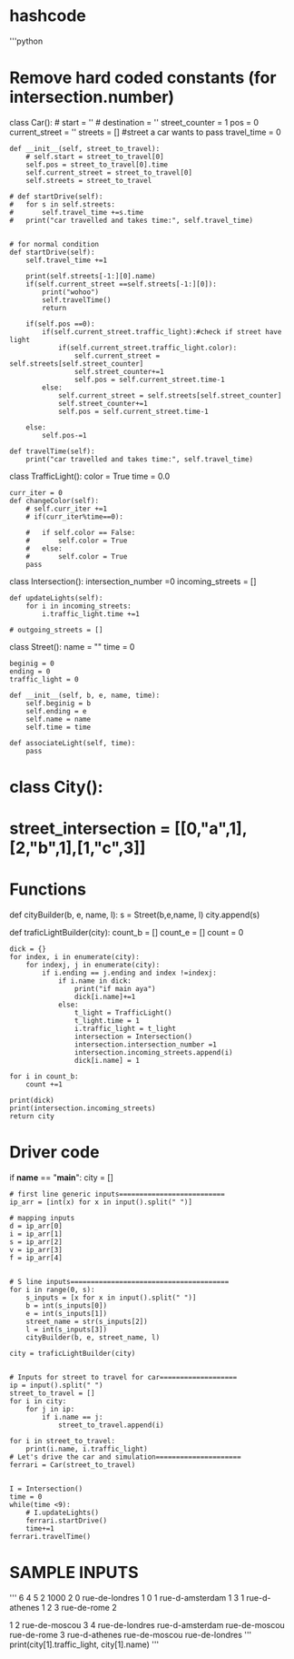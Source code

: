 # hashcode
'''python
# Remove hard coded constants (for intersection.number)
class Car():
	# start = ''
	# destination = ''
	street_counter = 1
	pos = 0
	current_street = ''
	streets = [] #street a car wants to pass
	travel_time = 0

	def __init__(self, street_to_travel):
		# self.start = street_to_travel[0]
		self.pos = street_to_travel[0].time
		self.current_street = street_to_travel[0]
		self.streets = street_to_travel

	# def startDrive(self):
	# 	for s in self.streets:
	# 		self.travel_time +=s.time
	# 	print("car travelled and takes time:", self.travel_time)

	
	# for normal condition 
	def startDrive(self):
		self.travel_time +=1
		
		print(self.streets[-1:][0].name)
		if(self.current_street ==self.streets[-1:][0]):
			print("wohoo")
			self.travelTime()
			return 
		
		if(self.pos ==0):
			if(self.current_street.traffic_light):#check if street have light
				if(self.current_street.traffic_light.color):
					self.current_street = self.streets[self.street_counter]
					self.street_counter+=1
					self.pos = self.current_street.time-1	
			else:
				self.current_street = self.streets[self.street_counter]
				self.street_counter+=1
				self.pos = self.current_street.time-1
				
		else:
			self.pos-=1

	def travelTime(self):
		print("car travelled and takes time:", self.travel_time)


class TrafficLight():
	color = True
	time = 0.0

	curr_iter = 0
	def changeColor(self):
		# self.curr_iter +=1
		# if(curr_iter%time==0):
		
		# 	if self.color == False:
		# 		self.color = True
		# 	else:
		# 		self.color = True
		pass
		

class Intersection():
	intersection_number =0
	incoming_streets = []
	
	def updateLights(self):
		for i in incoming_streets:
			i.traffic_light.time +=1

	# outgoing_streets = []

class Street():
	name = ""
	time = 0

	beginig = 0
	ending = 0
	traffic_light = 0

	def __init__(self, b, e, name, time):
		self.beginig = b
		self.ending = e
		self.name = name
		self.time = time

	def associateLight(self, time):
		pass


# class City():
# 	street_intersection = [[0,"a",1],[2,"b",1],[1,"c",3]]



# Functions
def cityBuilder(b, e, name, l):
	s = Street(b,e,name, l)
	city.append(s)


def traficLightBuilder(city):
	count_b = []
	count_e = []
	count = 0

	dick = {}
	for index, i in enumerate(city):
		for indexj, j in enumerate(city):
			if i.ending == j.ending and index !=indexj:
				if i.name in dick:
					print("if main aya")
					dick[i.name]+=1
				else:
					t_light = TrafficLight()
					t_light.time = 1
					i.traffic_light = t_light
					intersection = Intersection()
					intersection.intersection_number =1 
					intersection.incoming_streets.append(i)
					dick[i.name] = 1
					
	for i in count_b:
		count +=1

	print(dick)
	print(intersection.incoming_streets)
	return city




# Driver code
if __name__ == "__main__":
	city = []

	# first line generic inputs==========================
	ip_arr = [int(x) for x in input().split(" ")]

	# mapping inputs
	d = ip_arr[0]
	i = ip_arr[1]
	s = ip_arr[2]
	v = ip_arr[3]
	f = ip_arr[4]


	# S line inputs=======================================
	for i in range(0, s):
		s_inputs = [x for x in input().split(" ")]
		b = int(s_inputs[0])
		e = int(s_inputs[1])
		street_name = str(s_inputs[2])
		l = int(s_inputs[3])
		cityBuilder(b, e, street_name, l)

	city = traficLightBuilder(city)


	# Inputs for street to travel for car===================
	ip = input().split(" ")
	street_to_travel = []
	for i in city:
		for j in ip:
			if i.name == j:
				street_to_travel.append(i)
	
	for i in street_to_travel:
		print(i.name, i.traffic_light)
	# Let's drive the car and simulation=====================
	ferrari = Car(street_to_travel)
	

	I = Intersection()
	time = 0
	while(time <9):
		# I.updateLights()
		ferrari.startDrive()
		time+=1
	ferrari.travelTime()

# SAMPLE INPUTS
'''
6 4 5 2 1000
2 0 rue-de-londres 1
0 1 rue-d-amsterdam 1
3 1 rue-d-athenes 1
2 3 rue-de-rome 2


1 2 rue-de-moscou 3
4 rue-de-londres rue-d-amsterdam rue-de-moscou rue-de-rome
3 rue-d-athenes rue-de-moscou rue-de-londres
'''
print(city[1].traffic_light, city[1].name)
'''
